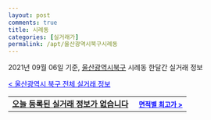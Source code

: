 ```yaml
---
layout: post
comments: true
title: 시례동
categories: [실거래가]
permalink: /apt/울산광역시북구시례동
---
```


2021년 09월 06일 기준, <a href="/apt/울산광역시북구">울산광역시북구</a> 시례동 한달간 실거래 정보

<a style="color: blue;" href="/apt/울산광역시북구">< 울산광역시 북구 전체 실거래 정보</a>
<!---- start ---->
<table>
  <tr>
    <td colspan="4" style="font-weight: bold;"><a href="/apt/울산광역시북구시례동{name_without_space}">오늘 등록된 실거래 정보가 없습니다</a> &nbsp;&nbsp;&nbsp; <a style="color: blue; font-size: smaller;" href="/apt/울산광역시북구시례동{name_without_space}">면적별 최고가 ></a></td>
  </tr>
    
</table>
<!---- end ---->
    